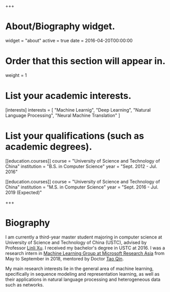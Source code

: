 +++
# About/Biography widget.
widget = "about"
active = true
date = 2016-04-20T00:00:00

# Order that this section will appear in.
weight = 1

# List your academic interests.
[interests]
  interests = [
    "Machine Learnig",
    "Deep Learning",
    "Natural Language Processing",
    "Neural Machine Translation"
  ]

# List your qualifications (such as academic degrees).
[[education.courses]]
  course = "University of Science and Technology of China"
  institution = "B.S. in Computer Science"
  year = "Sept. 2012 - Jul. 2016"

[[education.courses]]
  course = "University of Science and Technology of China"
  institution = "M.S. in Computer Science"
  year = "Sept. 2016 - Jul. 2019 (Expected)"
 
+++

# Biography

I am currently a third-year master student majoring in computer science at University of Science and Technology of China (USTC), advised by Professor [Linli Xu](http://staff.ustc.edu.cn/~linlixu/). I received my bachelor's degree in USTC at 2016. I was a research intern in [Machine Learning Group at Microsoft Research Asia](https://www.microsoft.com/en-us/research/group/machine-learning-research-group/) from May to September in 2018, mentored by Doctor [Tao Qin](https://www.microsoft.com/en-us/research/people/taoqin/).

My main research interests lie in the general area of machine learning, specifically in sequence modeling and representation learning, as well as their applications in natural language processing and heterogeneous data such as networks.
